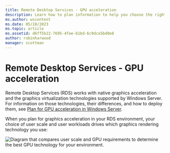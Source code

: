 ```yaml
---
title: Remote Desktop Services - GPU acceleration
description: Learn how to plan information to help you choose the right graphics virtualization option for your RDS deployment.
ms.author: wscontent
ms.date: 05/18/2023
ms.topic: article
ms.assetid: d6ff5b22-7695-4fee-b1bd-6c9dce5bd0e8
author: robinharwood
manager: scottman
---
```

# Remote Desktop Services - GPU acceleration

Remote Desktop Services (RDS) works with native graphics acceleration and the graphics virtualization technologies supported by Windows Server. For information on those technologies, their differences, and how to deploy them, see [Plan for GPU acceleration in Windows Server](../../virtualization/hyper-v/plan/plan-for-gpu-acceleration-in-windows-server.md).

When you plan for graphics acceleration in your RDS environment, your choice of user scale and user workloads drives which graphics rendering technology you use:

![Diagram that compares user scale and GPU requirements to determine the best GPU technology for your environment.](media/rds-gpu.png)
